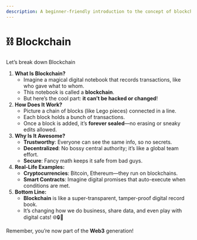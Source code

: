 ```yaml
---
description: A beginner-friendly introduction to the concept of blockchain, its workings, benefits, and real-world applications.
---
```


# ⛓️ Blockchain

Let’s break down Blockchain

1. **What Is Blockchain?**
   * Imagine a magical digital notebook that records transactions, like who gave what to whom.
   * This notebook is called a **blockchain**.
   * But here’s the cool part: **it can’t be hacked or changed**!
2. **How Does It Work?**
   * Picture a chain of blocks (like Lego pieces) connected in a line.
   * Each block holds a bunch of transactions.
   * Once a block is added, it’s **forever sealed**—no erasing or sneaky edits allowed.
3. **Why Is It Awesome?**
   * **Trustworthy**: Everyone can see the same info, so no secrets.
   * **Decentralized**: No bossy central authority; it’s like a global team effort.
   * **Secure**: Fancy math keeps it safe from bad guys.
4. **Real-Life Examples:**
   * **Cryptocurrencies**: Bitcoin, Ethereum—they run on blockchains.
   * **Smart Contracts**: Imagine digital promises that auto-execute when conditions are met.
5. **Bottom Line:**
   * **Blockchain** is like a super-transparent, tamper-proof digital record book.
   * It’s changing how we do business, share data, and even play with digital cats! 🌐🔒🚀

Remember, you’re now part of the **Web3** generation!
